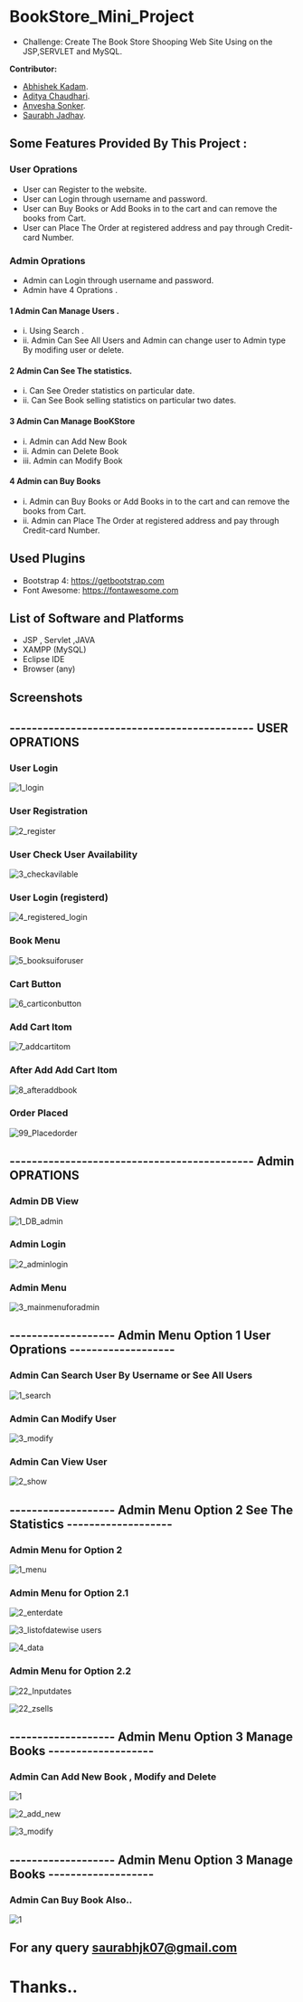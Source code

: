 # BookStore_Mini_Project
* Challenge: Create The Book Store Shooping Web Site Using on the JSP,SERVLET and MySQL.

**Contributor:** 

* [Abhishek Kadam](https://github.com/noxiousrascal).
* [Aditya Chaudhari](https://github.com/13apchaudhari).
* [Anvesha Sonker](https://github.com/anvesha-code).
* [Saurabh Jadhav](https://github.com/skjzzb).




## Some Features Provided By This Project :
### User Oprations
* User can Register to the website.
* User can Login through username and password.
* User can Buy Books or Add Books in to the cart and can remove the books from Cart.
* User can Place The Order at registered address and pay through Credit-card Number.
### Admin Oprations
* Admin can Login through username and password.
* Admin have 4 Oprations .
#### 1 Admin Can Manage Users .
* i.  Using Search .
* ii.  Admin Can See All Users and Admin can change user to Admin type By modifing user or delete.
#### 2 Admin Can See The statistics.
* i.   Can See Oreder statistics on particular date. 
* ii.  Can See Book selling statistics on particular two dates.
#### 3 Admin Can Manage BooKStore 
* i.   Admin can Add New Book
* ii.  Admin can Delete Book
* iii. Admin can Modify Book
#### 4 Admin can Buy Books
* i.   Admin can Buy Books or Add Books in to the cart and can remove the books from Cart.
* ii.  Admin can Place The Order at registered address and pay through Credit-card Number.



## Used Plugins
* Bootstrap 4:  https://getbootstrap.com
* Font Awesome: https://fontawesome.com


## List of Software and Platforms
* JSP , Servlet ,JAVA
* XAMPP (MySQL)
* Eclipse IDE
* Browser (any)


## Screenshots  

## -------------------------------------------- USER OPRATIONS 

### User Login

![1_login](https://user-images.githubusercontent.com/18563323/70434223-a21fa700-1aa9-11ea-9fc8-684f2158e793.JPG)

### User Registration

![2_register](https://user-images.githubusercontent.com/18563323/70434284-ced3be80-1aa9-11ea-8229-eaf0a25d8861.JPG)

### User Check User Availability

![3_checkavilable](https://user-images.githubusercontent.com/18563323/70434274-cc716480-1aa9-11ea-94d4-ee6e5b767560.JPG)

### User Login (registerd)

![4_registered_login](https://user-images.githubusercontent.com/18563323/70434275-cc716480-1aa9-11ea-9537-b77490685bf6.JPG)

### Book Menu

![5_booksuiforuser](https://user-images.githubusercontent.com/18563323/70434276-cd09fb00-1aa9-11ea-88ce-dcd7eaf08510.JPG)

### Cart Button

![6_carticonbutton](https://user-images.githubusercontent.com/18563323/70434279-cd09fb00-1aa9-11ea-835a-b48ea6a12442.JPG)

### Add Cart Itom

![7_addcartitom](https://user-images.githubusercontent.com/18563323/70434280-cda29180-1aa9-11ea-9b02-0f47f202d3a2.JPG)

### After Add Add Cart Itom

![8_afteraddbook](https://user-images.githubusercontent.com/18563323/70434282-cda29180-1aa9-11ea-8cff-21aaab0ce097.JPG)

### Order Placed

![99_Placedorder](https://user-images.githubusercontent.com/18563323/70434283-ce3b2800-1aa9-11ea-8e59-969b4c75bcfd.JPG)



## -------------------------------------------- Admin OPRATIONS 

### Admin DB View

![1_DB_admin](https://user-images.githubusercontent.com/18563323/70435030-c8464680-1aab-11ea-8baf-adcb64cdc599.JPG)


### Admin Login

![2_adminlogin](https://user-images.githubusercontent.com/18563323/70435028-c7adb000-1aab-11ea-9d56-43e95baa5b8c.JPG)

### Admin Menu

![3_mainmenuforadmin](https://user-images.githubusercontent.com/18563323/70435029-c8464680-1aab-11ea-80f8-f71e2eac6fea.JPG)


## ------------------- Admin Menu Option 1 User Oprations -------------------

### Admin Can Search User By Username or See All Users

![1_search](https://user-images.githubusercontent.com/18563323/70435173-1f4c1b80-1aac-11ea-9ccf-bb958d08cc42.JPG)

### Admin Can Modify User

![3_modify](https://user-images.githubusercontent.com/18563323/70435172-1eb38500-1aac-11ea-8550-c1143e41846e.jpg)

### Admin Can View User

![2_show](https://user-images.githubusercontent.com/18563323/70435170-1eb38500-1aac-11ea-9ade-530413f295ee.JPG)


## ------------------- Admin Menu Option 2 See The Statistics -------------------


### Admin Menu for Option 2

![1_menu](https://user-images.githubusercontent.com/18563323/70435292-810c8580-1aac-11ea-879b-0c02447b5f3d.JPG)


### Admin Menu for Option 2.1

![2_enterdate](https://user-images.githubusercontent.com/18563323/70435293-810c8580-1aac-11ea-85b8-1aa1525bd4f1.JPG)

![3_listofdatewise users](https://user-images.githubusercontent.com/18563323/70435287-7fdb5880-1aac-11ea-84c1-858124bec791.JPG)

![4_data](https://user-images.githubusercontent.com/18563323/70435288-8073ef00-1aac-11ea-8d21-03fed14547cb.JPG)

### Admin Menu for Option 2.2

![22_Inputdates](https://user-images.githubusercontent.com/18563323/70435289-8073ef00-1aac-11ea-9a8b-9a2b9c643895.JPG)

![22_zsells](https://user-images.githubusercontent.com/18563323/70435291-8073ef00-1aac-11ea-9546-1b2755ecc0cb.JPG)

## ------------------- Admin Menu Option 3 Manage Books -------------------

### Admin Can Add New Book , Modify and Delete

![1](https://user-images.githubusercontent.com/18563323/70435542-1c9df600-1aad-11ea-8caf-c1001c6d2c56.JPG)

![2_add_new](https://user-images.githubusercontent.com/18563323/70435539-1c055f80-1aad-11ea-970e-09bd51b3c977.JPG)

![3_modify](https://user-images.githubusercontent.com/18563323/70435540-1c055f80-1aad-11ea-8a49-dff227fd4e13.JPG)

## ------------------- Admin Menu Option 3 Manage Books -------------------

### Admin Can Buy Book Also..

![1](https://user-images.githubusercontent.com/18563323/70435646-61c22800-1aad-11ea-9389-b5589b13bc57.JPG)


## For any query saurabhjk07@gmail.com

# Thanks..
